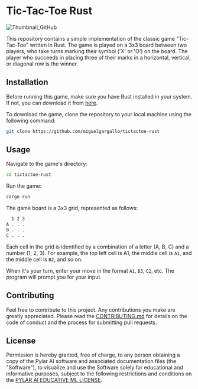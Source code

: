 # Tic-Tac-Toe Rust

![Thumbnail_GitHub](https://github.com/miguelgargallo/tictactoe-rust/assets/5947268/0445742f-a3dd-42dc-8b13-db6356225c51)

This repository contains a simple implementation of the classic game "Tic-Tac-Toe" written in Rust. The game is played on a 3x3 board between two players, who take turns marking their symbol ('X' or 'O') on the board. The player who succeeds in placing three of their marks in a horizontal, vertical, or diagonal row is the winner.

## Installation

Before running this game, make sure you have Rust installed in your system. If not, you can download it from [here](https://www.rust-lang.org/tools/install).

To download the game, clone the repository to your local machine using the following command:

```bash
git clone https://github.com/miguelgargallo/tictactoe-rust
```

## Usage

Navigate to the game's directory:

```bash
cd tictactoe-rust
```

Run the game:

```bash
cargo run
```

The game board is a 3x3 grid, represented as follows:

```bash
  1 2 3
A . . .
B . . .
C . . .
```

Each cell in the grid is identified by a combination of a letter (A, B, C) and a number (1, 2, 3). For example, the top left cell is A1, the middle cell is `A1`, and the middle cell is `B2`, and so on.

When it's your turn, enter your move in the format `A1`, `B3`, `C2`, etc. The program will prompt you for your input.

## Contributing

Feel free to contribute to this project. Any contributions you make are greatly appreciated. Please read the [CONTRIBUTING.md](./CONTRIBUTING.md) for details on the code of conduct and the process for submitting pull requests.

## License

Permission is hereby granted, free of charge, to any person obtaining a copy of the Pylar AI software and associated documentation files (the "Software"), to visualize and use the Software solely for educational and informative purposes, subject to the following restrictions and conditions on the [PYLAR AI EDUCATIVE ML LICENSE](./License).
